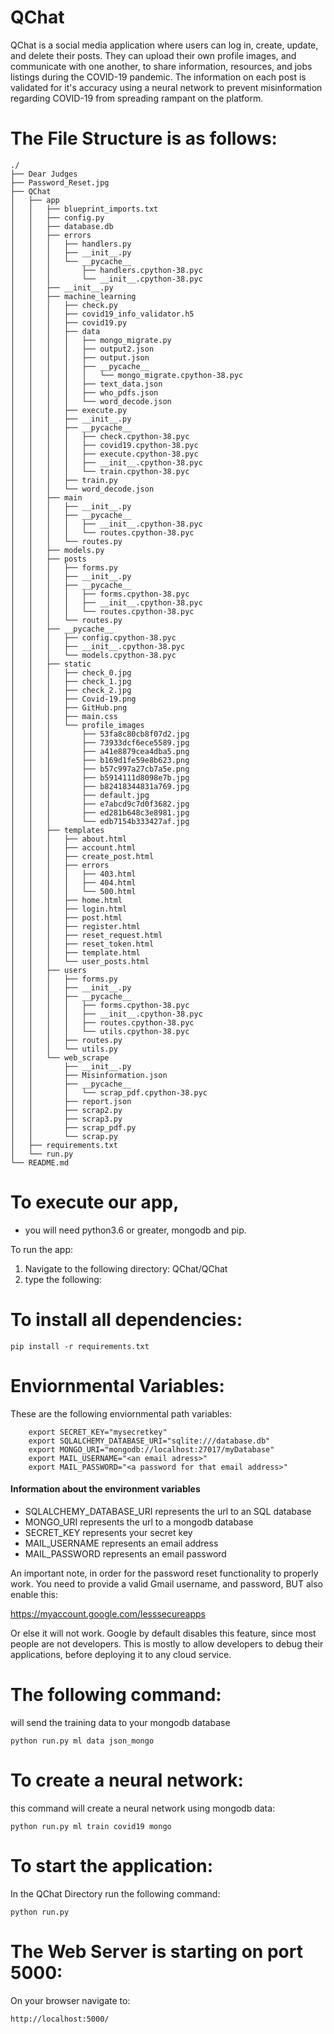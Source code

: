 # QChat
QChat is a social media application where users can log in, create, update, and delete their posts. They can upload their own profile images, and communicate with one another, to share information, resources, and jobs listings during the COVID-19 pandemic. The information on each post is validated for it's accuracy using a neural network to prevent misinformation regarding COVID-19 from spreading rampant on the platform. 

# The File Structure is as follows:

```
./
├── Dear Judges
├── Password_Reset.jpg
├── QChat
│   ├── app
│   │   ├── blueprint_imports.txt
│   │   ├── config.py
│   │   ├── database.db
│   │   ├── errors
│   │   │   ├── handlers.py
│   │   │   ├── __init__.py
│   │   │   └── __pycache__
│   │   │       ├── handlers.cpython-38.pyc
│   │   │       └── __init__.cpython-38.pyc
│   │   ├── __init__.py
│   │   ├── machine_learning
│   │   │   ├── check.py
│   │   │   ├── covid19_info_validator.h5
│   │   │   ├── covid19.py
│   │   │   ├── data
│   │   │   │   ├── mongo_migrate.py
│   │   │   │   ├── output2.json
│   │   │   │   ├── output.json
│   │   │   │   ├── __pycache__
│   │   │   │   │   └── mongo_migrate.cpython-38.pyc
│   │   │   │   ├── text_data.json
│   │   │   │   ├── who_pdfs.json
│   │   │   │   └── word_decode.json
│   │   │   ├── execute.py
│   │   │   ├── __init__.py
│   │   │   ├── __pycache__
│   │   │   │   ├── check.cpython-38.pyc
│   │   │   │   ├── covid19.cpython-38.pyc
│   │   │   │   ├── execute.cpython-38.pyc
│   │   │   │   ├── __init__.cpython-38.pyc
│   │   │   │   └── train.cpython-38.pyc
│   │   │   ├── train.py
│   │   │   └── word_decode.json
│   │   ├── main
│   │   │   ├── __init__.py
│   │   │   ├── __pycache__
│   │   │   │   ├── __init__.cpython-38.pyc
│   │   │   │   └── routes.cpython-38.pyc
│   │   │   └── routes.py
│   │   ├── models.py
│   │   ├── posts
│   │   │   ├── forms.py
│   │   │   ├── __init__.py
│   │   │   ├── __pycache__
│   │   │   │   ├── forms.cpython-38.pyc
│   │   │   │   ├── __init__.cpython-38.pyc
│   │   │   │   └── routes.cpython-38.pyc
│   │   │   └── routes.py
│   │   ├── __pycache__
│   │   │   ├── config.cpython-38.pyc
│   │   │   ├── __init__.cpython-38.pyc
│   │   │   └── models.cpython-38.pyc
│   │   ├── static
│   │   │   ├── check_0.jpg
│   │   │   ├── check_1.jpg
│   │   │   ├── check_2.jpg
│   │   │   ├── Covid-19.png
│   │   │   ├── GitHub.png
│   │   │   ├── main.css
│   │   │   └── profile_images
│   │   │       ├── 53fa8c80cb8f07d2.jpg
│   │   │       ├── 73933dcf6ece5589.jpg
│   │   │       ├── a41e8879cea4dba5.png
│   │   │       ├── b169d1fe59e8b623.png
│   │   │       ├── b57c997a27cb7a5e.png
│   │   │       ├── b5914111d8098e7b.jpg
│   │   │       ├── b82418344831a769.jpg
│   │   │       ├── default.jpg
│   │   │       ├── e7abcd9c7d0f3682.jpg
│   │   │       ├── ed281b648c3e8981.jpg
│   │   │       └── edb7154b333427af.jpg
│   │   ├── templates
│   │   │   ├── about.html
│   │   │   ├── account.html
│   │   │   ├── create_post.html
│   │   │   ├── errors
│   │   │   │   ├── 403.html
│   │   │   │   ├── 404.html
│   │   │   │   └── 500.html
│   │   │   ├── home.html
│   │   │   ├── login.html
│   │   │   ├── post.html
│   │   │   ├── register.html
│   │   │   ├── reset_request.html
│   │   │   ├── reset_token.html
│   │   │   ├── template.html
│   │   │   └── user_posts.html
│   │   ├── users
│   │   │   ├── forms.py
│   │   │   ├── __init__.py
│   │   │   ├── __pycache__
│   │   │   │   ├── forms.cpython-38.pyc
│   │   │   │   ├── __init__.cpython-38.pyc
│   │   │   │   ├── routes.cpython-38.pyc
│   │   │   │   └── utils.cpython-38.pyc
│   │   │   ├── routes.py
│   │   │   └── utils.py
│   │   └── web_scrape
│   │       ├── __init__.py
│   │       ├── Misinformation.json
│   │       ├── __pycache__
│   │       │   └── scrap_pdf.cpython-38.pyc
│   │       ├── report.json
│   │       ├── scrap2.py
│   │       ├── scrap3.py
│   │       ├── scrap_pdf.py
│   │       └── scrap.py
│   ├── requirements.txt
│   └── run.py
└── README.md
```

# To execute our app, 
- you will need python3.6 or greater, mongodb and pip.

To run the app:

1. Navigate to the following directory:  QChat/QChat
2. type the following: 
    
# To install all dependencies:
        
    pip install -r requirements.txt

# Enviornmental Variables: 
These are the following enviornmental path variables:

        export SECRET_KEY="mysecretkey"
        export SQLALCHEMY_DATABASE_URI="sqlite:///database.db"
        export MONGO_URI="mongodb://localhost:27017/myDatabase"
        export MAIL_USERNAME="<an email adress>"
        export MAIL_PASSWORD="<a password for that email address>"

#### Information about the environment variables
* SQLALCHEMY_DATABASE_URI represents the url to an SQL database
* MONGO_URI represents the url to a mongodb database
* SECRET_KEY represents your secret key
* MAIL_USERNAME represents an email address
* MAIL_PASSWORD represents an email password


An important note, in order for the password reset functionality to properly work. 
You need to provide a valid Gmail username, and password, BUT also enable this:

https://myaccount.google.com/lesssecureapps

Or else it will not work. Google by default disables this feature, since most people are not developers.
This is mostly to allow developers to debug their applications, before deploying it to any cloud service.

# The following command: 
will send the training data to your mongodb database
    
    python run.py ml data json_mongo 

# To create a neural network: 
this command will create a neural network using mongodb data:
    
    python run.py ml train covid19 mongo 

# To start the application: 
In the QChat Directory run the following command:

    python run.py 

# The Web Server is starting on port 5000:
On your browser navigate to:

    http://localhost:5000/
